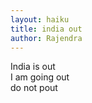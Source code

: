 ```yaml
---
layout: haiku
title: india out
author: Rajendra
---
```


India is out <br>
I am going out <br>
do not pout <br>
